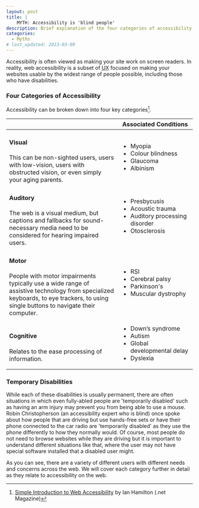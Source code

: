 ```yaml
---
layout: post
title: |
    MYTH: Accessibility is 'blind people'
description: Brief explanation of the four categories of accessibility
categories:
  - Myths
# last_updated: 2013-03-09
---
```


Accessibility is often viewed as making your site work on screen readers. In reality, web accessibility is a subset of <abbr title="User Experience">UX</abbr> focused on making your websites usable by the widest range of people possible, including those who have disabilities.

### Four Categories of Accessibility

Accessibility can be broken down into four key categories[^fn1].

[^fn1]: [Simple Introduction to Web Accessibility](http://www.creativebloq.com/netmag/simple-introduction-web-accessibility-7116888) by Ian Hamilton (.net Magazine)

<table class="table table-striped table-bordered">
  <thead>
    <tr>
        <th>&nbsp;</th>
        <th>Associated&nbsp;Conditions</th>
    </tr>
  </thead>
  <tbody>
    <tr>
        <td>
          <h4>Visual</h4>
          This can be non-sighted users, users with low-vision, users with obstructed vision, or even simply your aging parents.</td>
        <td>
          <ul>
            <li>Myopia</li>
            <li>Colour blindness</li>
            <li>Glaucoma</li>
            <li>Albinism</li>
          </ul>
        </td>
    </tr>
    <tr>
        <td>
          <h4>Auditory</h4>
          The web is a visual medium, but captions and fallbacks for sound-necessary media need to be considered for hearing impaired users.</td>
        <td>
          <ul>
            <li>Presbycusis</li>
            <li>Acoustic trauma</li>
            <li>Auditory processing disorder</li>
            <li>Otosclerosis</li>
          </ul>
        </td>
    </tr>
    <tr>
        <td>
          <h4>Motor</h4>
          People with motor impairments typically use a wide range of assistive technology from specialized keyboards, to eye trackers, to using single buttons to navigate their computer.</td>
        <td>
          <ul>
            <li>RSI</li>
            <li>Cerebral palsy</li>
            <li>Parkinson's</li>
            <li>Muscular dystrophy</li>
          </ul>
        </td>
    </tr>
    <tr>
        <td>
          <h4>Cognitive</h4>
          Relates to the ease processing of information.</td>
        <td>
          <ul>
            <li>Down’s syndrome</li>
            <li>Autism</li>
            <li>Global developmental delay</li>
            <li>Dyslexia</li>
          </ul>
        </td>
    </tr>
  </tbody>
</table>

### Temporary Disabilities
While each of these disabilities is usually permanent, there are often situations in which even fully-abled people are 'temporarily disabled' such as having an arm injury may prevent you from being able to use a mouse. Robin Christopherson (an accessibility expert who is blind) once spoke about how people that are driving but use hands-free sets or have their phone connected to the car radio are 'temporarily disabled' as they use the phone differently to how they normally would. Of course, most people do not need to browse websites while they are driving but it is important to understand different situations like that, where the user may not have special software installed that a disabled user might.

As you can see, there are a variety of different users with different needs and concerns across the web. We will cover each category further in detail as they relate to accessibility on the web.
